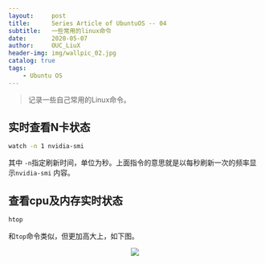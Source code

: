 ```yaml
---
layout:     post
title:      Series Article of UbuntuOS -- 04 
subtitle:   一些常用的linux命令     
date:       2020-05-07
author:     OUC_LiuX
header-img: img/wallpic_02.jpg
catalog: true
tags:
    - Ubuntu OS
---
```


> 记录一些自己常用的Linux命令。    

## 实时查看N卡状态     
```bash    
watch -n 1 nvidia-smi    
```   
其中 `-n`指定刷新时间，单位为秒。上面指令的意思就是以每秒刷新一次的频率显示`nvidia-smi` 内容。      

## 查看cpu及内存实时状态    
```bash    
htop   
```    
和`top`命令类似，但更加高大上，如下图。      
<div align=center><img src="https://raw.githubusercontent.com/OUCliuxiang/OUCliuxiang.github.io/master/img/ubuntuSeries/ubuntu-001.png"></div>    